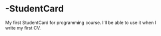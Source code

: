 # -StudentCard
My first StudentCard for programming course. I'll be able to use it when I write my first CV.
